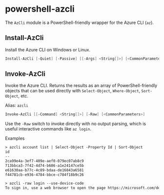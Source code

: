 # powershell-azcli

The `AzCli` module is a PowerShell-friendly wrapper for the Azure CLI (`az`).

## Install-AzCli

Install the Azure CLI on Windows or Linux.

```ps1
Install-AzCli [-Quiet] [-Passive] [[-Args] <String[]>] [<CommonParameters>]
```

## Invoke-AzCli

Invoke the Azure CLI. Returns the results as an array of PowerShell-friendly objects that can be used directly with `Select-Object`, `Where-Object`, `Sort-Object`, etc.

Alias: `azcli`

```ps1
Invoke-AzCli [[-Command] <String[]>] [-Raw] [<CommonParameters>]
```

Use the `-Raw` switch to invoke directly with no output parsing, which is useful interactive commands like `az login`.

Examples

```txt
> azcli account list | Select-Object -Property Id | Sort-Object
id
--
2ca99e4a-3ef7-409e-aef0-079ec07ab8c9
713bbca3-7f42-4d74-b686-a1e24147ce5b
e61630aa-b77c-4c89-bdaa-de16843a6581
f44781cb-e936-4784-bbce-c784f18b9c26
```

```txt
> azcli -raw login --use-device-code
To sign in, use a web browser to open the page https://microsoft.com/devicelogin and enter the code FDG8BUXAN to authenticate.
```
